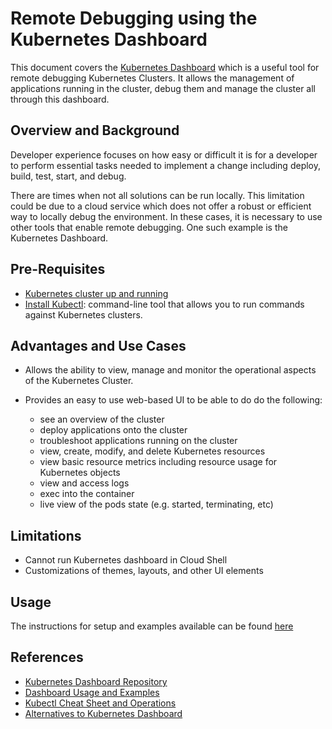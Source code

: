 # Remote Debugging using the Kubernetes Dashboard

This document covers the [Kubernetes Dashboard](https://github.com/kubernetes/dashboard) which is a useful tool for remote debugging Kubernetes Clusters. It allows the management of applications running in the cluster, debug them and manage the cluster all through this dashboard.

## Overview and Background

Developer experience focuses on how easy or difficult it is for a developer to perform essential tasks needed to implement a change including deploy, build, test, start, and debug.

There are times when not all solutions can be run locally. This limitation could be due to a cloud service which does not offer a robust or efficient way to locally debug the environment. In these cases, it is necessary to use other tools that enable remote debugging. One such example is the Kubernetes Dashboard.

## Pre-Requisites

- [Kubernetes cluster up and running](https://docs.microsoft.com/en-us/azure/aks/kubernetes-walkthrough)
- [Install Kubectl](https://kubernetes.io/docs/tasks/tools/install-kubectl/): command-line tool that allows you to run commands against Kubernetes clusters.

## Advantages and Use Cases

- Allows the ability to view, manage and monitor the operational aspects of the Kubernetes Cluster.

- Provides an easy to use web-based UI to be able to do do the following:
  - see an overview of the cluster
  - deploy applications onto the cluster
  - troubleshoot applications running on the cluster
  - view, create, modify, and delete Kubernetes resources
  - view basic resource metrics including resource usage for Kubernetes objects
  - view and access logs
  - exec into the container
  - live view of the pods state (e.g. started, terminating, etc)

## Limitations

- Cannot run Kubernetes dashboard in Cloud Shell
- Customizations of themes, layouts, and other UI elements

## Usage

The instructions for setup and examples available can be found [here](recipes/kubernetes-dashboard/setup-kubernetes-dashboard.md)

## References

- [Kubernetes Dashboard Repository](https://github.com/kubernetes/dashboard)
- [Dashboard Usage and Examples](https://kubernetes.io/docs/tasks/access-application-cluster/web-ui-dashboard/)
- [Kubectl Cheat Sheet and Operations](https://kubernetes.io/docs/reference/kubectl/overview/)
- [Alternatives to Kubernetes Dashboard](https://octopus.com/blog/alternative-kubernetes-dashboards)
